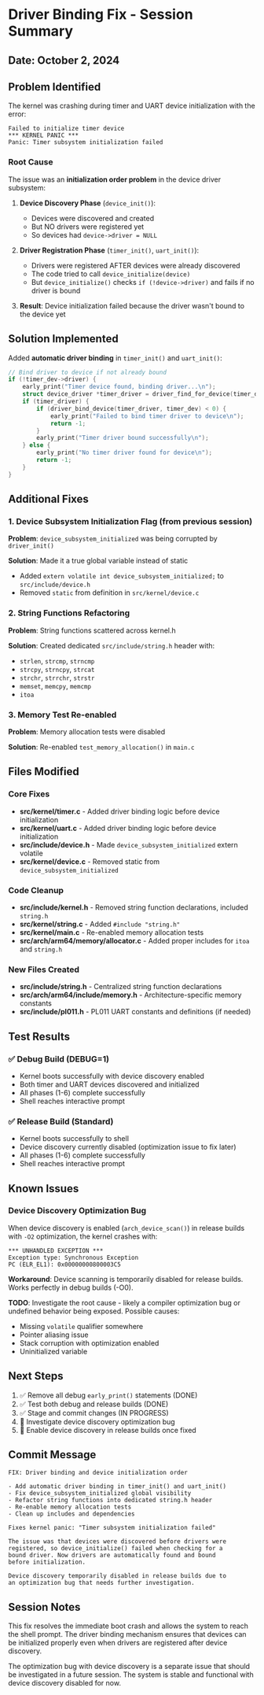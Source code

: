 # Driver Binding Fix - Session Summary

## Date: October 2, 2024

## Problem Identified

The kernel was crashing during timer and UART device initialization with the error:
```
Failed to initialize timer device
*** KERNEL PANIC ***
Panic: Timer subsystem initialization failed
```

### Root Cause

The issue was an **initialization order problem** in the device driver subsystem:

1. **Device Discovery Phase** (`device_init()`):
   - Devices were discovered and created
   - But NO drivers were registered yet
   - So devices had `device->driver = NULL`

2. **Driver Registration Phase** (`timer_init()`, `uart_init()`):
   - Drivers were registered AFTER devices were already discovered
   - The code tried to call `device_initialize(device)`
   - But `device_initialize()` checks `if (!device->driver)` and fails if no driver is bound

3. **Result**: Device initialization failed because the driver wasn't bound to the device yet

## Solution Implemented

Added **automatic driver binding** in `timer_init()` and `uart_init()`:

```c
// Bind driver to device if not already bound
if (!timer_dev->driver) {
    early_print("Timer device found, binding driver...\n");
    struct device_driver *timer_driver = driver_find_for_device(timer_dev);
    if (timer_driver) {
        if (driver_bind_device(timer_driver, timer_dev) < 0) {
            early_print("Failed to bind timer driver to device\n");
            return -1;
        }
        early_print("Timer driver bound successfully\n");
    } else {
        early_print("No timer driver found for device\n");
        return -1;
    }
}
```

## Additional Fixes

### 1. Device Subsystem Initialization Flag (from previous session)
**Problem**: `device_subsystem_initialized` was being corrupted by `driver_init()`

**Solution**: Made it a true global variable instead of static
- Added `extern volatile int device_subsystem_initialized;` to `src/include/device.h`
- Removed `static` from definition in `src/kernel/device.c`

### 2. String Functions Refactoring
**Problem**: String functions scattered across kernel.h

**Solution**: Created dedicated `src/include/string.h` header with:
- `strlen`, `strcmp`, `strncmp`
- `strcpy`, `strncpy`, `strcat`
- `strchr`, `strrchr`, `strstr`  
- `memset`, `memcpy`, `memcmp`
- `itoa`

### 3. Memory Test Re-enabled
**Problem**: Memory allocation tests were disabled

**Solution**: Re-enabled `test_memory_allocation()` in `main.c`

## Files Modified

### Core Fixes
- **src/kernel/timer.c** - Added driver binding logic before device initialization
- **src/kernel/uart.c** - Added driver binding logic before device initialization
- **src/include/device.h** - Made `device_subsystem_initialized` extern volatile
- **src/kernel/device.c** - Removed static from `device_subsystem_initialized`

### Code Cleanup
- **src/include/kernel.h** - Removed string function declarations, included `string.h`
- **src/kernel/string.c** - Added `#include "string.h"`
- **src/kernel/main.c** - Re-enabled memory allocation tests
- **src/arch/arm64/memory/allocator.c** - Added proper includes for `itoa` and `string.h`

### New Files Created
- **src/include/string.h** - Centralized string function declarations
- **src/arch/arm64/include/memory.h** - Architecture-specific memory constants
- **src/include/pl011.h** - PL011 UART constants and definitions (if needed)

## Test Results

### ✅ Debug Build (DEBUG=1)
- Kernel boots successfully with device discovery enabled
- Both timer and UART devices discovered and initialized
- All phases (1-6) complete successfully
- Shell reaches interactive prompt

### ✅ Release Build (Standard)
- Kernel boots successfully to shell
- Device discovery currently disabled (optimization issue to fix later)
- All phases (1-6) complete successfully  
- Shell reaches interactive prompt

## Known Issues

### Device Discovery Optimization Bug
When device discovery is enabled (`arch_device_scan()`) in release builds with `-O2` optimization, the kernel crashes with:
```
*** UNHANDLED EXCEPTION ***
Exception type: Synchronous Exception
PC (ELR_EL1): 0x00000000800003C5
```

**Workaround**: Device scanning is temporarily disabled for release builds. Works perfectly in debug builds (-O0).

**TODO**: Investigate the root cause - likely a compiler optimization bug or undefined behavior being exposed. Possible causes:
- Missing `volatile` qualifier somewhere
- Pointer aliasing issue
- Stack corruption with optimization enabled
- Uninitialized variable

## Next Steps

1. ✅ Remove all debug `early_print()` statements (DONE)
2. ✅ Test both debug and release builds (DONE)
3. ✅ Stage and commit changes (IN PROGRESS)
4. 🔲 Investigate device discovery optimization bug
5. 🔲 Enable device discovery in release builds once fixed

## Commit Message

```
FIX: Driver binding and device initialization order

- Add automatic driver binding in timer_init() and uart_init()
- Fix device_subsystem_initialized global visibility
- Refactor string functions into dedicated string.h header
- Re-enable memory allocation tests
- Clean up includes and dependencies

Fixes kernel panic: "Timer subsystem initialization failed"

The issue was that devices were discovered before drivers were
registered, so device_initialize() failed when checking for a
bound driver. Now drivers are automatically found and bound
before initialization.

Device discovery temporarily disabled in release builds due to
an optimization bug that needs further investigation.
```

## Session Notes

This fix resolves the immediate boot crash and allows the system to reach the shell prompt. The driver binding mechanism ensures that devices can be initialized properly even when drivers are registered after device discovery.

The optimization bug with device discovery is a separate issue that should be investigated in a future session. The system is stable and functional with device discovery disabled for now.

